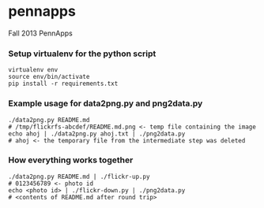 pennapps
========

Fall 2013 PennApps

### Setup virtualenv for the python script

    virtualenv env
    source env/bin/activate
    pip install -r requirements.txt

### Example usage for data2png.py and png2data.py

    ./data2png.py README.md
    # /tmp/flickrfs-abcdef/README.md.png <- temp file containing the image
    echo ahoj | ./data2png.py ahoj.txt | ./png2data.py
    # ahoj <- the temporary file from the intermediate step was deleted

### How everything works together

    ./data2png.py README.md | ./flickr-up.py
    # 0123456789 <- photo id
    echo <photo id> | ./flickr-down.py | ./png2data.py
    # <contents of README.md after round trip>

